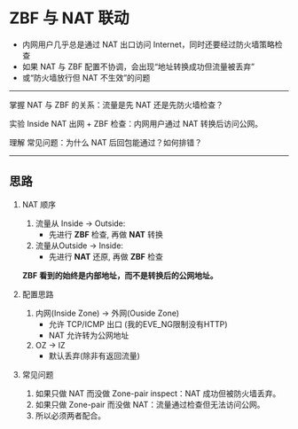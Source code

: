 # ZBF 与 NAT 联动

- 内网用户几乎总是通过 NAT 出口访问 Internet，同时还要经过防火墙策略检查
- 如果 NAT 与 ZBF 配置不协调，会出现“地址转换成功但流量被丢弃”
- 或“防火墙放行但 NAT 不生效”的问题

______________________________________________________________
掌握 NAT 与 ZBF 的关系：流量是先 NAT 还是先防火墙检查？

实验 Inside NAT 出网 + ZBF 检查：内网用户通过 NAT 转换后访问公网。

理解 常见问题：为什么 NAT 后回包能通过？如何排错？
_______________________________________________________________

## 思路

1. NAT 顺序
    1) 流量从 Inside → Outside:
        - 先进行 **ZBF** 检查, 再做 **NAT** 转换
    2) 流量从Outside → Inside:
        - 先进行 **NAT** 还原, 再做 **ZBF** 检查

    **ZBF 看到的始终是内部地址，而不是转换后的公网地址。**

2. 配置思路
    1) 内网(Inside Zone) → 外网(Ouside Zone)
        - 允许 TCP/ICMP 出口 (我的EVE_NG限制没有HTTP)
        - NAT 允许转为公网地址
    2) OZ → IZ
        - 默认丢弃(除非有返回流量)

3. 常见问题
    1) 如果只做 NAT 而没做 Zone-pair inspect：NAT 成功但被防火墙丢弃。
    2) 如果只做 Zone-pair 而没做 NAT：流量通过检查但无法访问公网。
    3) 所以必须两者配合。